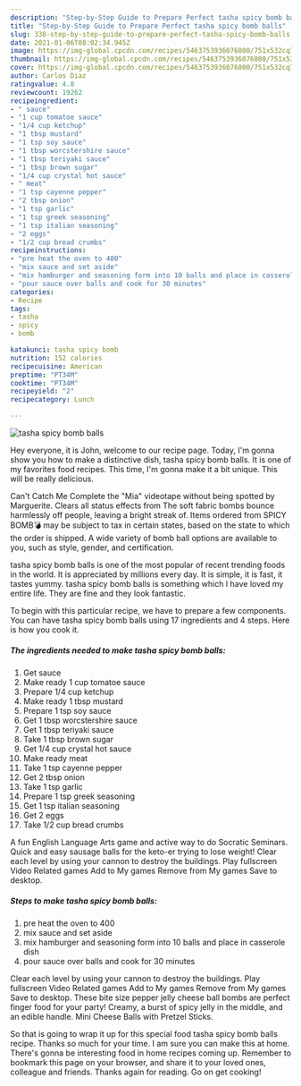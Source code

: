 ```yaml
---
description: "Step-by-Step Guide to Prepare Perfect tasha spicy bomb balls"
title: "Step-by-Step Guide to Prepare Perfect tasha spicy bomb balls"
slug: 338-step-by-step-guide-to-prepare-perfect-tasha-spicy-bomb-balls
date: 2021-01-06T08:02:34.945Z
image: https://img-global.cpcdn.com/recipes/5463753936076800/751x532cq70/tasha-spicy-bomb-balls-recipe-main-photo.jpg
thumbnail: https://img-global.cpcdn.com/recipes/5463753936076800/751x532cq70/tasha-spicy-bomb-balls-recipe-main-photo.jpg
cover: https://img-global.cpcdn.com/recipes/5463753936076800/751x532cq70/tasha-spicy-bomb-balls-recipe-main-photo.jpg
author: Carlos Diaz
ratingvalue: 4.8
reviewcount: 19262
recipeingredient:
- " sauce"
- "1 cup tomatoe sauce"
- "1/4 cup ketchup"
- "1 tbsp mustard"
- "1 tsp soy sauce"
- "1 tbsp worcstershire sauce"
- "1 tbsp teriyaki sauce"
- "1 tbsp brown sugar"
- "1/4 cup crystal hot sauce"
- " meat"
- "1 tsp cayenne pepper"
- "2 tbsp onion"
- "1 tsp garlic"
- "1 tsp greek seasoning"
- "1 tsp italian seasoning"
- "2 eggs"
- "1/2 cup bread crumbs"
recipeinstructions:
- "pre heat the oven to 400"
- "mix sauce and set aside"
- "mix hamburger and seasoning form into 10 balls and place in casserole dish"
- "pour sauce over balls and cook for 30 minutes"
categories:
- Recipe
tags:
- tasha
- spicy
- bomb

katakunci: tasha spicy bomb 
nutrition: 152 calories
recipecuisine: American
preptime: "PT34M"
cooktime: "PT34M"
recipeyield: "2"
recipecategory: Lunch

---
```



![tasha spicy bomb balls](https://img-global.cpcdn.com/recipes/5463753936076800/751x532cq70/tasha-spicy-bomb-balls-recipe-main-photo.jpg)

Hey everyone, it is John, welcome to our recipe page. Today, I'm gonna show you how to make a distinctive dish, tasha spicy bomb balls. It is one of my favorites food recipes. This time, I'm gonna make it a bit unique. This will be really delicious.

Can&#39;t Catch Me Complete the &#34;Mia&#34; videotape without being spotted by Marguerite. Clears all status effects from The soft fabric bombs bounce harmlessly off people, leaving a bright streak of. Items ordered from SPICY BOMB💣 may be subject to tax in certain states, based on the state to which the order is shipped. A wide variety of bomb ball options are available to you, such as style, gender, and certification.

tasha spicy bomb balls is one of the most popular of recent trending foods in the world. It is appreciated by millions every day. It is simple, it is fast, it tastes yummy. tasha spicy bomb balls is something which I have loved my entire life. They are fine and they look fantastic.


To begin with this particular recipe, we have to prepare a few components. You can have tasha spicy bomb balls using 17 ingredients and 4 steps. Here is how you cook it.

<!--inarticleads1-->

##### The ingredients needed to make tasha spicy bomb balls:

1. Get  sauce
1. Make ready 1 cup tomatoe sauce
1. Prepare 1/4 cup ketchup
1. Make ready 1 tbsp mustard
1. Prepare 1 tsp soy sauce
1. Get 1 tbsp worcstershire sauce
1. Get 1 tbsp teriyaki sauce
1. Take 1 tbsp brown sugar
1. Get 1/4 cup crystal hot sauce
1. Make ready  meat
1. Take 1 tsp cayenne pepper
1. Get 2 tbsp onion
1. Take 1 tsp garlic
1. Prepare 1 tsp greek seasoning
1. Get 1 tsp italian seasoning
1. Get 2 eggs
1. Take 1/2 cup bread crumbs


A fun English Language Arts game and active way to do Socratic Seminars. Quick and easy sausage balls for the keto-er trying to lose weight! Clear each level by using your cannon to destroy the buildings. Play fullscreen Video Related games Add to My games Remove from My games Save to desktop. 

<!--inarticleads2-->

##### Steps to make tasha spicy bomb balls:

1. pre heat the oven to 400
1. mix sauce and set aside
1. mix hamburger and seasoning form into 10 balls and place in casserole dish
1. pour sauce over balls and cook for 30 minutes


Clear each level by using your cannon to destroy the buildings. Play fullscreen Video Related games Add to My games Remove from My games Save to desktop. These bite size pepper jelly cheese ball bombs are perfect finger food for your party! Creamy, a burst of spicy jelly in the middle, and an edible handle. Mini Cheese Balls with Pretzel Sticks. 

So that is going to wrap it up for this special food tasha spicy bomb balls recipe. Thanks so much for your time. I am sure you can make this at home. There's gonna be interesting food in home recipes coming up. Remember to bookmark this page on your browser, and share it to your loved ones, colleague and friends. Thanks again for reading. Go on get cooking!
